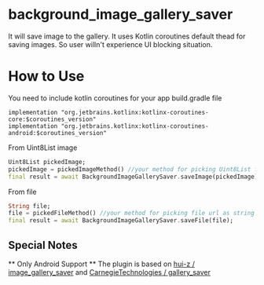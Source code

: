 # background_image_gallery_saver

It will save image to the gallery. It uses Kotlin coroutines default thead for saving images. So user willn't experience UI blocking situation. 

# How to Use
You need to include kotlin coroutines for your app build.gradle file

```
implementation "org.jetbrains.kotlinx:kotlinx-coroutines-core:$coroutines_version"
implementation "org.jetbrains.kotlinx:kotlinx-coroutines-android:$coroutines_version"
```



From Uint8List image
```dart
Uint8List pickedImage;
pickedImage = pickedImageMethod() //your method for picking Uint8List file
final result = await BackgroundImageGallerySaver.saveImage(pickedImage);

```
From file

```dart
String file;
file = pickedFileMethod() //your method for picking file url as string
final result = await BackgroundImageGallerySaver.saveFile(file);

```


## Special Notes

** Only Android Support
** The plugin is based on [hui-z
/
image_gallery_saver](https://github.com/hui-z/image_gallery_saver) and [CarnegieTechnologies
/
gallery_saver](https://github.com/CarnegieTechnologies/gallery_saver)

